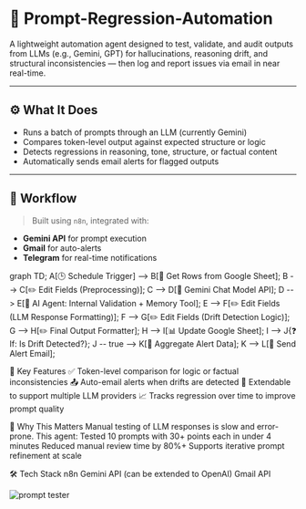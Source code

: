 # 🧠 Prompt-Regression-Automation

A lightweight automation agent designed to test, validate, and audit outputs from LLMs (e.g., Gemini, GPT) for hallucinations, reasoning drift, and structural inconsistencies — then log and report issues via email in near real-time.

---

## ⚙️ What It Does

- Runs a batch of prompts through an LLM (currently Gemini)
- Compares token-level output against expected structure or logic
- Detects regressions in reasoning, tone, structure, or factual content
- Automatically sends email alerts for flagged outputs

---

## 🔁 Workflow

> Built using `n8n`, integrated with:
- **Gemini API** for prompt execution
- **Gmail** for auto-alerts
- **Telegram** for real-time notifications

graph TD;
    A[🕒 Schedule Trigger] --> B[📄 Get Rows from Google Sheet];
    B --> C[✏️ Edit Fields (Preprocessing)];
    C --> D[🤖 Gemini Chat Model API];
    D --> E[🧠 AI Agent: Internal Validation + Memory Tool];
    E --> F[✏️ Edit Fields (LLM Response Formatting)];
    F --> G[✏️ Edit Fields (Drift Detection Logic)];
    G --> H[✏️ Final Output Formatter];
    H --> I[📊 Update Google Sheet];
    I --> J{❓ If: Is Drift Detected?};
    J -- true --> K[🧮 Aggregate Alert Data];
    K --> L[📧 Send Alert Email];


🧪 Key Features
✅ Token-level comparison for logic or factual inconsistencies
📤 Auto-email alerts when drifts are detected
🔄 Extendable to support multiple LLM providers
📈 Tracks regression over time to improve prompt quality

🚀 Why This Matters
Manual testing of LLM responses is slow and error-prone. This agent:
Tested 10 prompts with 30+ points each in under 4 minutes
Reduced manual review time by 80%+
Supports iterative prompt refinement at scale

🛠️ Tech Stack
n8n
Gemini API (can be extended to OpenAI)
Gmail API



![prompt tester](https://github.com/user-attachments/assets/c5be5245-903d-4f61-a433-e46b071ace5a)
